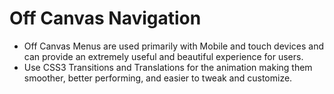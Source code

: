 # Off Canvas Navigation

- Off Canvas Menus are used primarily with Mobile and touch devices and can provide an extremely useful and beautiful experience for users.
- Use CSS3 Transitions and Translations for the animation making them smoother, better performing, and easier to tweak and customize.